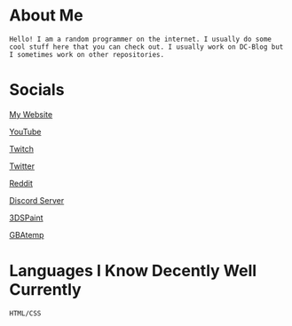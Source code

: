 # About Me

```
Hello! I am a random programmer on the internet. I usually do some cool stuff here that you can check out. I usually work on DC-Blog but I sometimes work on other repositories.
```

# Socials

[My Website](https://dc-blog.neocities.org)

[YouTube](https://youtube.com/DigitalCheese)

[Twitch](https://twitch.tv/digital_cheese)

[Twitter](https://twitter.com/DigitalCheeseYT)

[Reddit](https://reddit.com/u/Digital_CheeseYT)

[Discord Server](https://discord.gg/nbWFc28CC6)

[3DSPaint](https://3dspaint.com/member/?id=150961)

[GBAtemp](https://gbatemp.net/members/561266/)

# Languages I Know Decently Well Currently

```
HTML/CSS
```
